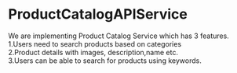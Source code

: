 # ProductCatalogAPIService
We are implementing Product Catalog Service which has 3 features.<br/>
1.Users need to search products based on categories<br/>
2.Product details with images, description,name etc.<br/>
3.Users can be able to search for products using keywords.<br/>

